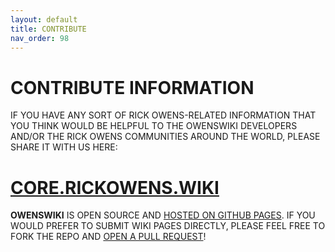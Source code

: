 ```yaml
---
layout: default
title: CONTRIBUTE
nav_order: 98
---
```


# CONTRIBUTE INFORMATION

IF YOU HAVE ANY SORT OF RICK OWENS-RELATED INFORMATION THAT YOU THINK WOULD BE HELPFUL TO THE OWENSWIKI DEVELOPERS AND/OR THE RICK OWENS COMMUNITIES AROUND THE WORLD, PLEASE SHARE IT WITH US HERE:

# [CORE.RICKOWENS.WIKI](https://core.rickowens.wiki/)

**OWENSWIKI** IS OPEN SOURCE AND [HOSTED ON GITHUB PAGES](https://github.com/rickowensonline/rickowensonline.github.io). IF YOU WOULD PREFER TO SUBMIT WIKI PAGES DIRECTLY, PLEASE FEEL FREE TO FORK THE REPO AND [OPEN A PULL REQUEST](https://github.com/rickowensonline/rickowensonline.github.io/pulls)!